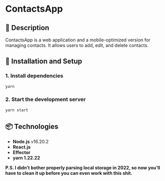 # ContactsApp

## 📌 Description
СontactsApp is a web application and a mobile-optimized version for managing contacts. It allows users to add, edit, and delete contacts.

## 🚀 Installation and Setup

### 1. Install dependencies
```sh
yarn
```

### 2. Start the development server
```sh
yarn start
```

## 📦 Technologies
- **Node.js** v16.20.2
- **React.js**
- **Effector**
- **yarn 1.22.22**

**P.S. I didn’t bother properly parsing local storage in 2022, so now you’ll have to clean it up before you can even work with this shit.**
